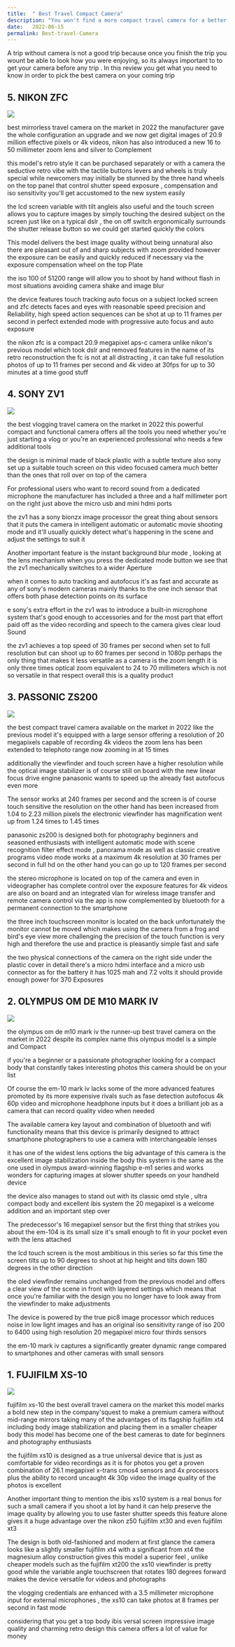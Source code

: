```yaml
---
title:  " Best Travel Compact Camera"
description: "You won't find a more compact travel camera for a better price than the Nikon Coolpix W100 "
date:   2022-06-15
permalink: Best-travel-Camera
---
```






A trip without camera is not a good trip because once you finish the trip you wount be able to look how you were enjoying, so its always important to to get your camera before any trip .
In this review you get what you need to know in order to pick the best camera on your coming trip



## 5. NIKON ZFC 



<a href="https://www.amazon.com/Nikon-FX-Format-Mirrorless-Camera-Body/dp/B07GPRSYG8?keywords=nikon+z6&qid=1656494271&sr=8-1&linkCode=li3&tag=18640a-20&linkId=a9362c40ece395a24eeef4b173c0c96f&language=en_US&ref_=as_li_ss_il" target="_blank"><img border="0" src="//ws-na.amazon-adsystem.com/widgets/q?_encoding=UTF8&ASIN=B07GPRSYG8&Format=_SL250_&ID=AsinImage&MarketPlace=US&ServiceVersion=20070822&WS=1&tag=18640a-20&language=en_US" ></a><img src="https://ir-na.amazon-adsystem.com/e/ir?t=18640a-20&language=en_US&l=li3&o=1&a=B07GPRSYG8" width="1" height="1" border="0" alt="" style="border:none !important; margin:0px !important;" />



best mirrorless travel camera on the market in 2022 the manufacturer gave the whole configuration an upgrade and we now get digital images of 20.9 million effective pixels or 4k videos,  nikon has also introduced a new 16 to 50 millimeter zoom lens and silver to Complement




 this model's retro style it can be purchased separately or with a camera the seductive retro vibe with the tactile buttons levers and wheels is truly special while newcomers may initially be stunned by the three hand wheels on the top panel that control shutter speed exposure , compensation and iso sensitivity you'll get accustomed to the new system easily




the lcd screen variable with tilt angleis also useful and the touch screen allows you to capture images by simply touching the desired subject on the screen just like on a typical dslr ,  the on off switch ergonomically surrounds the shutter release button so we could get started quickly the colors 






This model delivers the best image quality without being unnatural also there are pleasant out of  and sharp subjects with zoom provided however the exposure can be easily and quickly reduced if necessary via the exposure compensation wheel on the top Plate




 the iso 100 of 51200 range will allow you to shoot by hand without flash in most situations avoiding camera shake and image blur




 the device features touch tracking auto focus on a subject locked screen and zfc detects faces and eyes with reasonable speed precision and Reliability,  high speed action sequences can be shot at up to 11 frames per second in perfect extended mode with progressive auto focus and auto exposure




the nikon zfc is a compact 20.9 megapixel aps-c camera unlike nikon's previous model which took dslr and removed features in the name of its retro reconstruction the fc is not at all distracting ,  it can take full resolution photos of up to 11 frames per second and 4k video at 30fps for up to 30 minutes at a time good stuff








## 4. SONY ZV1



<a href="https://www.amazon.com/Sony-Content-Creators-Vlogging-Microphone/dp/B08965JV8D?keywords=Sony+ZV1&qid=1656496022&sr=8-1&linkCode=li3&tag=18640a-20&linkId=bb5af4511b6e90bd3c0f2f7f8fb726d7&language=en_US&ref_=as_li_ss_il" target="_blank"><img border="0" src="//ws-na.amazon-adsystem.com/widgets/q?_encoding=UTF8&ASIN=B08965JV8D&Format=_SL250_&ID=AsinImage&MarketPlace=US&ServiceVersion=20070822&WS=1&tag=18640a-20&language=en_US" ></a><img src="https://ir-na.amazon-adsystem.com/e/ir?t=18640a-20&language=en_US&l=li3&o=1&a=B08965JV8D" width="1" height="1" border="0" alt="" style="border:none !important; margin:0px !important;" />




 the best vlogging travel camera on the market in 2022 this powerful compact and functional camera offers all the tools you need whether you're just starting a vlog or you're an experienced professional who needs a few additional tools



 the design is minimal made of black plastic with a subtle texture also sony set up a suitable touch screen on this video focused camera much better than the ones that roll over on top of the camera 



For professional users who want to record sound from a dedicated microphone the manufacturer has included a three and a half millimeter port on the right just above the micro usb and mini hdmi ports





the zv1 has a sony bionzx image processor the great thing about sensors that it puts the camera in intelligent automatic or automatic movie shooting mode and it'll usually quickly detect what's happening in the scene and adjust the settings to suit it




 Another important feature is the instant background blur mode ,  looking at the lens mechanism when you press the dedicated mode button we see that the zv1 mechanically switches to a wider Aperture



 when it comes to auto tracking and autofocus it's as fast and accurate as any of sony's modern cameras mainly thanks to the one inch sensor that offers both phase detection points on its surface





e sony's extra effort in the zv1 was to introduce a built-in microphone system that's good enough to accessories and for the most part that effort paid off as the video recording and speech to the camera gives clear loud Sound





 the zv1 achieves a top speed of 30 frames per second when set to full resolution but can shoot up to 60 frames per second in 1080p perhaps the only thing that makes it less versatile as a camera is the zoom length it is only three times optical zoom equivalent to 24 to 70 millimeters which is not so versatile in that respect overall this is a quality product









## 3. PASSONIC ZS200


<a href="https://www.amazon.com/PANASONIC-DC-ZS200K-Megapixel-VARIO-ELMAR-Stabilization/dp/B079QYMWZX?keywords=panasonic+zs200&qid=1656496253&sr=8-1&linkCode=li3&tag=18640a-20&linkId=af3a60e1db01355de316831db2ed4741&language=en_US&ref_=as_li_ss_il" target="_blank"><img border="0" src="//ws-na.amazon-adsystem.com/widgets/q?_encoding=UTF8&ASIN=B079QYMWZX&Format=_SL250_&ID=AsinImage&MarketPlace=US&ServiceVersion=20070822&WS=1&tag=18640a-20&language=en_US" ></a><img src="https://ir-na.amazon-adsystem.com/e/ir?t=18640a-20&language=en_US&l=li3&o=1&a=B079QYMWZX" width="1" height="1" border="0" alt="" style="border:none !important; margin:0px !important;" />



the best compact travel camera available on the market in 2022 like the previous model it's equipped with a large sensor offering a resolution of 20 megapixels capable of recording 4k videos the zoom lens has been extended to telephoto range now zooming in at 15 times



additionally the viewfinder and touch screen have a higher resolution while the optical image stabilizer is of course still on board with the new linear focus drive engine panasonic wants to speed up the already fast autofocus even more  






The sensor works at 240 frames per second and the screen is of course touch sensitive the resolution  on the other hand has been increased from 1.04 to 2.23 million pixels the electronic viewfinder has magnification went up from 1.24 times to 1.45 times





 panasonic zs200 is designed both for photography beginners and seasoned enthusiasts with intelligent automatic mode with scene recognition filter effect mode , panorama mode as well as classic creative programs video mode works at a maximum 4k resolution at 30 frames per second in full hd on the other hand you can go up to 120 frames per second






 the stereo microphone is located on top of the camera and even in videographer has complete control over the exposure features for 4k videos are also on board and an integrated vlan for wireless image transfer and remote camera control via the app is now complemented by bluetooth for a permanent connection to the smartphone






the three inch touchscreen monitor is located on the back unfortunately the monitor cannot be moved which makes using the camera from a frog and bird's eye view more challenging 
the precision of the touch function is very high and therefore the use and practice is pleasantly simple fast and safe





 the two physical connections of the camera on the right side under the plastic cover in detail there's a micro hdmi interface and a micro usb connector as for the battery it has 1025 mah and 7.2 volts it should provide enough power for 370 Exposures







## 2. OLYMPUS OM DE M10 MARK IV


<a href="https://www.amazon.com/Olympus-M-Zuiko-Digital-14-42mm-F3-5-5-6/dp/B08D5Z7BK9?crid=XZD0LQDOV2O9&keywords=olympus+om-d+e-m10+mark+iv&qid=1656496458&sprefix=Olympus+om%2Caps%2C1101&sr=8-1&linkCode=li3&tag=18640a-20&linkId=f15376d801a314b65a26aa1e3b8561de&language=en_US&ref_=as_li_ss_il" target="_blank"><img border="0" src="//ws-na.amazon-adsystem.com/widgets/q?_encoding=UTF8&ASIN=B08D5Z7BK9&Format=_SL250_&ID=AsinImage&MarketPlace=US&ServiceVersion=20070822&WS=1&tag=18640a-20&language=en_US" ></a><img src="https://ir-na.amazon-adsystem.com/e/ir?t=18640a-20&language=en_US&l=li3&o=1&a=B08D5Z7BK9" width="1" height="1" border="0" alt="" style="border:none !important; margin:0px !important;" />




 the olympus om de m10 mark iv the runner-up best travel camera on the market in 2022 despite its complex name this olympus model is a simple and Compact





if you're a beginner or a passionate photographer looking for a compact body that constantly takes interesting photos this camera should be on your list








 Of course the em-10 mark iv lacks some of the more advanced features promoted by its more expensive rivals such as fase detection autofocus 4k 60p video and microphone headphone inputs but it does a brilliant job as a camera that can record quality video when needed




 The available camera key layout and combination of bluetooth and wifi functionality means that this device is primarily designed to attract smartphone photographers to use a camera with interchangeable lenses 




 it has one of the widest lens options the big advantage of this camera is the excellent image stabilization inside the body this system is the same as the one used in olympus award-winning flagship e-m1 series and works wonders for capturing images at slower shutter speeds on your handheld device




 the device also manages to stand out with its classic omd style , ultra compact body and excellent ibis
system the 20 megapixel is a welcome addition and an important step over


The predecessor's 16 megapixel sensor but the first thing that strikes you about the em-104 is its small size it's small enough to fit in your pocket even with the lens attached 





the lcd touch screen is the most ambitious in this series so far this time the screen tilts up to 90 degrees to shoot at hip height and tilts down 180 degrees in the other direction





the oled viewfinder remains unchanged from the previous model and offers a clear view of the scene in front with layered settings which means that once you're familiar with the design you no longer have to look away from the viewfinder to make adjustments 





The device is powered by the true pic8 image processor which reduces noise in low light images and has an original iso sensitivity range of iso 200 to 6400 using high resolution 20 megapixel micro four thirds sensors



the em-10 mark iv captures a significantly greater dynamic range compared to smartphones and other cameras with small sensors 








## 1. FUJIFILM XS-10


<a href="https://www.amazon.com/Fujifilm-X-S10-Mirrorless-XF16-80mm-Kit/dp/B08KYFG4LC?crid=3QVFTJN3OGE2L&keywords=Fujifilm+xs10&qid=1656496664&sprefix=%2Caps%2C649&sr=8-1&linkCode=li3&tag=18640a-20&linkId=173ee5bd241b9e8270652405c4ef7b59&language=en_US&ref_=as_li_ss_il" target="_blank"><img border="0" src="//ws-na.amazon-adsystem.com/widgets/q?_encoding=UTF8&ASIN=B08KYFG4LC&Format=_SL250_&ID=AsinImage&MarketPlace=US&ServiceVersion=20070822&WS=1&tag=18640a-20&language=en_US" ></a><img src="https://ir-na.amazon-adsystem.com/e/ir?t=18640a-20&language=en_US&l=li3&o=1&a=B08KYFG4LC" width="1" height="1" border="0" alt="" style="border:none !important; margin:0px !important;" />





fujifilm xs-10 the best overall travel camera on the market this model marks a bold new step in the company'squest to make a premium camera without mid-range mirrors taking many of the advantages of its flagship fujifilm xt4 including body image stabilization and placing them in a smaller cheaper body this model has become one of the best cameras to date for beginners and photography enthusiasts





 the fujifilm xs10 is designed as a true universal device that is just as comfortable for video recordings as it is for photos you get a proven combination of 26.1 megapixel x-trans cmos4 sensors and 4x processors plus the ability to record uncaught 4k 30p video the image quality of the photos is excellent 






Another important thing to mention the ibis xs10 system is a real bonus for such a small camera if you shoot a lot by hand it can help preserve the image quality by allowing you to use faster shutter speeds this feature alone gives it a huge advantage over the nikon z50 fujifilm xt30 and even fujifilm xt3 






The design is both old-fashioned and modern at first glance the camera looks like a slightly smaller fujifilm xt4 with a significant from xt4 the magnesium alloy construction gives this model a superior feel ,  unlike cheaper models such as the fujifilm xt200  the xs10 viewfinder is pretty good while the variable angle touchscreen that rotates 180 degrees forward makes the device versatile for videos and photographs





 the vlogging credentials are enhanced with a 3.5 millimeter microphone input for external microphones ,  the xs10 can take photos at  8 frames per second in fast mode





considering that you get a top body ibis versal screen impressive image quality and charming retro design this camera offers a lot of value for money 
